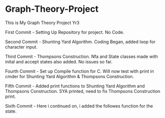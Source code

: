 # Graph-Theory-Project
This is My Graph Theory Project Yr3

First Commit - Setting Up Repository for project. No Code.

Second Commit - Shunting Yard Algorithm. Coding Began, added loop for character input. 

Third Commit - Thompsons Construction. Nfa and State classes made with inital and accept states also added. No issues so far.

Fourth Commit - Set up Compile function for C. Will now test with print in cmder for Shunting Yard Algorithm & Thompsons Construction.

Fifth Commit - Added print functions to Shunting Yard Algorithm and Thompsons Construction. SYA printed, need to fix Thompsons Construction print. 

Sixth Commit - Here i continued on, i added the followes function for the state. 
